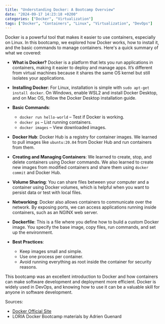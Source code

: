 ```yaml
---
title: "Understanding Docker: A Bootcamp Overview"
date: "2024-09-17 14:23:18 +0200"
categories: ["Docker", "Virtualization"]
tags: ["Docker", "Containers", "Linux", "Virtualization", "DevOps"]
---
```


Docker is a powerful tool that makes it easier to use containers, especially on Linux. In this bootcamp, we explored how Docker works, how to install it, and the basic commands to manage containers. Here's a quick summary of what we covered:

- **What is Docker?** Docker is a platform that lets you run applications in containers, making it easier to deploy and manage apps. It’s different from virtual machines because it shares the same OS kernel but still isolates your applications.
  
- **Installing Docker**: For Linux, installation is simple with `sudo apt-get install docker`. On Windows, enable WSL2 and install Docker Desktop, and on Mac OS, follow the Docker Desktop installation guide.
  
- **Basic Commands**:
  - `docker run hello-world` – Test if Docker is working.
  - `docker ps` – List running containers.
  - `docker images` – View downloaded images.
  
- **Docker Hub**: Docker Hub is a registry for container images. We learned to pull images like `ubuntu:20.04` from Docker Hub and run containers from them.

- **Creating and Managing Containers**: We learned to create, stop, and delete containers using Docker commands. We also learned to create new images from modified containers and share them using `docker commit` and Docker Hub.

- **Volume Sharing**: You can share files between your computer and a container using Docker volumes, which is helpful when you want to persist data or test with local files.

- **Networking**: Docker also allows containers to communicate over the network. By exposing ports, we can access applications running inside containers, such as an NGINX web server.

- **Dockerfile**: This is a file where you define how to build a custom Docker image. You specify the base image, copy files, run commands, and set up the environment.

- **Best Practices**: 
  - Keep images small and simple.
  - Use one process per container.
  - Avoid running everything as root inside the container for security reasons.

This bootcamp was an excellent introduction to Docker and how containers can make software development and deployment more efficient. Docker is widely used in DevOps, and knowing how to use it can be a valuable skill for anyone in software development.

Sources:
- [Docker Official Site](https://www.docker.com/)
- LORIA Docker Bootcamp materials by Adrien Guenard
